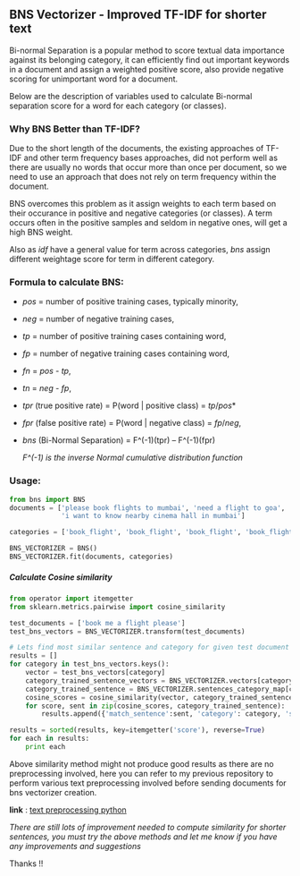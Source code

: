 ## BNS Vectorizer - Improved TF-IDF for shorter text 

Bi-normal Separation is a popular method to score textual data importance against its belonging category, it can efficiently find out important keywords in a document and assign a weighted positive score, also provide negative scoring for unimportant word for a document.

Below are the description of variables used to calculate Bi-normal separation score for a
word for each category (or classes).



### Why BNS Better than TF-IDF?

Due to the short length of the documents, the existing approaches of  TF-IDF and other term frequency bases approaches, did not perform well as  there are usually no words that occur more than once per document, so we need to use an approach that does not rely on term frequency within the document.

BNS overcomes this problem as it  assign weights to each term based on their occurance in positive and negative categories (or classes). A term occurs often in the positive samples and seldom in negative ones, will get a high BNS weight.

Also as *idf* have a general value for term across categories,  *bns* assign different weightage score for term  in different category.  

### Formula to calculate BNS:

- *pos* = number of positive training cases, typically minority,

- *neg* = number of negative training cases,

- *tp* = number of positive training cases containing word,

- *fp* = number of negative training cases containing word,

- *fn* = *pos* - *tp*,

- *tn* = *neg* - *fp*,

- *tpr* (true positive rate) = P(word | positive class) = *tp*/*pos**

- *fpr* (false positive rate)  = P(word | negative class) = *fp*/*neg*,

- *bns* (Bi-Normal Separation) =  F^(-1)(tpr)  –  F^(-1)(fpr)

  *F^(-1) is  the  inverse  Normal  cumulative  distribution  function*

### Usage:

```python
from bns import BNS
documents = ['please book flights to mumbai', 'need a flight to goa', 'airline price for 			   2 adult', 'plan a trip to goa', 'book a taxi for me', 'book ola for home',              'show uber around me', 'nearby gym around me', 'nearby by temple',
             'i want to know nearby cinema hall in mumbai']

categories = ['book_flight', 'book_flight', 'book_flight', 'book_flight', 'book_taxi', 				  'book_taxi', 'book_taxi', 'nearby', 'nearby', 'nearby']

BNS_VECTORIZER = BNS()
BNS_VECTORIZER.fit(documents, categories)
```

##### Calculate Cosine similarity

```python
from operator import itemgetter
from sklearn.metrics.pairwise import cosine_similarity

test_documents = ['book me a flight please']
test_bns_vectors = BNS_VECTORIZER.transform(test_documents)

# Lets find most similar sentence and category for given test document
results = []
for category in test_bns_vectors.keys():
    vector = test_bns_vectors[category]
    category_trained_sentence_vectors = BNS_VECTORIZER.vectors[category]
    category_trained_sentence = BNS_VECTORIZER.sentences_category_map[category]
    cosine_scores = cosine_similarity(vector, category_trained_sentence_vectors)[0]
    for score, sent in zip(cosine_scores, category_trained_sentence):
        results.append({'match_sentence':sent, 'category': category, 'score':score})

results = sorted(results, key=itemgetter('score'), reverse=True)
for each in results:
    print each
```

Above similarity method might not produce good results as there are no preprocessing involved, here you can refer to my previous repository to perform various text preprocessing involved before sending documents for bns vectorizer creation.

**link** : [text preprocessing python ](https://github.com/amansrivastava17/text-preprocess-python)

*There are still lots of improvement needed to compute similarity for shorter sentences, you must try the above methods and let me know if you have any improvements and suggestions*

 Thanks !!